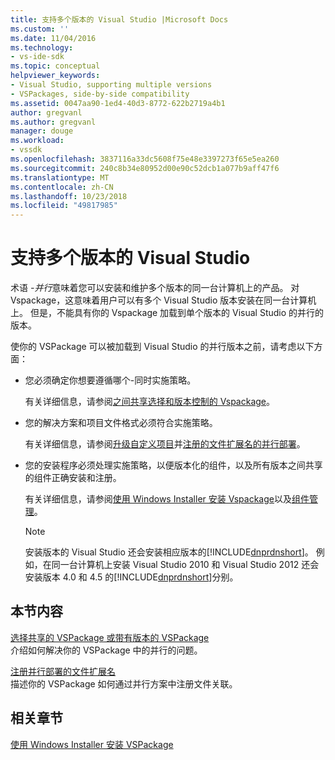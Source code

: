 ```yaml
---
title: 支持多个版本的 Visual Studio |Microsoft Docs
ms.custom: ''
ms.date: 11/04/2016
ms.technology:
- vs-ide-sdk
ms.topic: conceptual
helpviewer_keywords:
- Visual Studio, supporting multiple versions
- VSPackages, side-by-side compatibility
ms.assetid: 0047aa90-1ed4-40d3-8772-622b2719a4b1
author: gregvanl
ms.author: gregvanl
manager: douge
ms.workload:
- vssdk
ms.openlocfilehash: 3837116a33dc5608f75e48e3397273f65e5ea260
ms.sourcegitcommit: 240c8b34e80952d00e90c52dcb1a077b9aff47f6
ms.translationtype: MT
ms.contentlocale: zh-CN
ms.lasthandoff: 10/23/2018
ms.locfileid: "49817985"
---
```

# <a name="supporting-multiple-versions-of-visual-studio"></a>支持多个版本的 Visual Studio
术语 *-并行*意味着您可以安装和维护多个版本的同一台计算机上的产品。 对 Vspackage，这意味着用户可以有多个 Visual Studio 版本安装在同一台计算机上。 但是，不能具有你的 Vspackage 加载到单个版本的 Visual Studio 的并行的版本。  
  
 使你的 VSPackage 可以被加载到 Visual Studio 的并行版本之前，请考虑以下方面：  
  
- 您必须确定你想要遵循哪个-同时实施策略。  
  
   有关详细信息，请参阅[之间共享选择和版本控制的 Vspackage](../extensibility/choosing-between-shared-and-versioned-vspackages.md)。  
  
- 您的解决方案和项目文件格式必须符合实施策略。  
  
   有关详细信息，请参阅[升级自定义项目](../extensibility/internals/upgrading-projects.md#upgrading-custom-projects)并[注册的文件扩展名的并行部署](../extensibility/registering-file-name-extensions-for-side-by-side-deployments.md)。  
  
- 您的安装程序必须处理实施策略，以便版本化的组件，以及所有版本之间共享的组件正确安装和注册。  
  
   有关详细信息，请参阅[使用 Windows Installer 安装 Vspackage](../extensibility/internals/installing-vspackages-with-windows-installer.md)以及[组件管理](../extensibility/internals/component-management.md)。  
  
  > [!NOTE]
  >  安装版本的 Visual Studio 还会安装相应版本的[!INCLUDE[dnprdnshort](../code-quality/includes/dnprdnshort_md.md)]。 例如，在同一台计算机上安装 Visual Studio 2010 和 Visual Studio 2012 还会安装版本 4.0 和 4.5 的[!INCLUDE[dnprdnshort](../code-quality/includes/dnprdnshort_md.md)]分别。  
  
## <a name="in-this-section"></a>本节内容  
 [选择共享的 VSPackage 或带有版本的 VSPackage](../extensibility/choosing-between-shared-and-versioned-vspackages.md)  
 介绍如何解决你的 VSPackage 中的并行的问题。  
  
 [注册并行部署的文件扩展名](../extensibility/registering-file-name-extensions-for-side-by-side-deployments.md)  
 描述你的 VSPackage 如何通过并行方案中注册文件关联。  
  
## <a name="related-sections"></a>相关章节  
 [使用 Windows Installer 安装 VSPackage](../extensibility/internals/installing-vspackages-with-windows-installer.md)  
